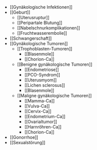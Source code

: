 
- [[Gynäkologische Infektionen]]
- [[Geburt]]
	- [[Uterusruptur]]
	- [[Peripartale Blutung]]
	- [[Nabelschnurkomplikationen]]
	- [[Fruchtwasserembolie]]
- [[Schwangerschaft]]
- [[Gynäkologische Tumoren]]
	- [[Trophoblasten-Tumoren]]
		- [[Blasenmole]]
		- [[Chorion-Ca]]
	- [[Benigne gynäkologische Tumoren]]
		- [[Endometriose]]
		- [[PCO-Syndrom]]
		- [[Uterusmyom]]
		- [[Lichen sclerosus]]
		- [[Blasenmole]]
	- [[Maligne gynäkologische Tumoren]]
		- [[Mamma-Ca]]
		- [[Vulva-Ca]]
		- [[Cervix-Ca]]
		- [[Endometrium-Ca]]
		- [[Ovarialtumor]]
		- [[Harnröhren-Ca]]
		- [[Chorion-Ca]]
- [[Gonorrhoe]]
- [[Sexualstörung]]